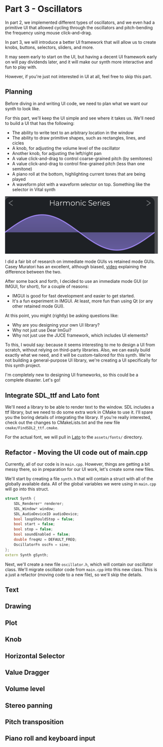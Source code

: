 # Part 3 - Oscillators

In part 2, we implemented different types of oscillators,
and we even had a primitive UI that allowed cycling through
the oscillators and pitch-bending the frequency using mouse
click-and-drag.

In part 3, we will introduce a better UI framework that will allow us
to create knobs, buttons, selectors, sliders, and more.

It may seem early to start on the UI, but having a decent UI framework
early on will pay dividends later, and it will make our synth more interactive
and fun to play with.

However, if you're just not interested in UI at all, feel free to skip this part.

## Planning

Before diving in and writing UI code, we need to plan what we want our
synth to look like.

For this part, we'll keep the UI simple and see where it takes us.
We'll need to build a UI that has the following:

* The ability to write text to an arbitrary location in the window
* The ability to draw primitive shapes, such as rectangles, lines, and cicles
* A knob, for adjusting the volume level of the oscillator
* Another knob, for adjusting the left/right pan
* A value click-and-drag to control coarse-grained pitch (by semitones)
* A value click-and-drag to control fine-grained pitch (less than one semitone)
* A piano roll at the bottom, highlighting current tones that are being played
* A waveform plot with a waveform selector on top. Something like the
  selector in Vital synth

![Vital Waveform Selector](img/VitalWaveformSelector.png)

I did a fair bit of research on immediate mode GUIs vs retained mode GUIs.
Casey Muratori has an excellent, although biased, [video](https://www.youtube.com/watch?v=Z1qyvQsjK5Y&ab_channel=CaseyMuratori)
explaining the difference between the two.

After some back and forth, I decided to use an immediate mode GUI
(or IMGUI, for short), for a couple of reasons:

* IMGUI is good for fast development and easier to get started.
* It's a fun experiment in IMGUI. At least, more fun than using Qt (or any other retained mode GUI).

At this point, you might (rightly) be asking questions like:

* Why are you designing your own UI library?
* Why not just use Dear ImGui?
* Why not just use the JUCE framework, which includes UI elements?

To this, I would say: because it seems interesting to me to design a UI from
scratch, without relying on third-party libraries. Also, we can easily build
exactly what we need, and it will be custom-tailored for this synth. We're
not building a general-purpose UI library, we're creating a UI specifically
for this synth project.

I'm completely new to designing UI frameworks, so this could be a complete
disaster. Let's go!

## Integrate SDL_ttf and Lato font

We'll need a library to be able to render text to the window.
SDL includes a ttf library, but we need to do some extra work in CMake to use
it. I'll spare you the boring details of integrating the library.
If you're really interested, check out the changes
to CMakeLists.txt and the new file `cmake/FindSDL2_ttf.cmake`.

For the actual font, we will pull in [Lato](https://fonts.google.com/specimen/Lato)
to the `assets/fonts/` directory.

## Refactor - Moving the UI code out of main.cpp

Currently, all of our code is in `main.cpp`. However, things are getting a bit
messy there, so in preparation for our UI work, let's create some new files.

We'll start by creating a file `synth.h` that will contain a struct with
all of the globally available data. All of the global variables we were using
in `main.cpp` will go into this struct.

```cpp
struct Synth {
    SDL_Renderer* renderer;
    SDL_Window* window;
    SDL_AudioDeviceID audioDevice;
    bool loopShouldStop = false;
    bool start = false;
    bool stop = false;
    bool soundEnabled = false;
    double freqHz = DEFAULT_FREQ;
    OscillatorFn oscFn = sine;
};
extern Synth gSynth;
```

Next, we'll create a new file `oscillator.h`, which will contain our
oscillator class. We'll migrate oscillator code from `main.cpp` into this new class.
This is a just a refactor (moving code to a new file), so we'll skip
the details.

## Text

## Drawing

## Plot

## Knob

## Horizontal Selector

## Value Dragger

## Volume level

## Stereo panning

## Pitch transposition

## Piano roll and keyboard input

